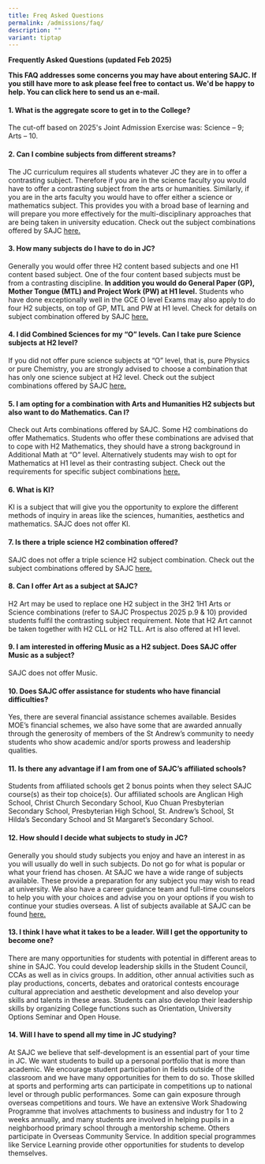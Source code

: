 ```yaml
---
title: Freq Asked Questions
permalink: /admissions/faq/
description: ""
variant: tiptap
---
```

<p><strong>Frequently Asked Questions (updated Feb 2025)</strong>
</p>
<p><strong>This FAQ addresses some concerns you may have about entering SAJC. If you still have more to ask please feel free to contact us. We'd be happy to help. You can click here to send us an e-mail.</strong>
</p>
<h4><strong>1. What is the aggregate score to get in to the College?</strong></h4>
<p>The cut-off based on 2025's Joint Admission Exercise was: Science – 9;
Arts – 10.</p>
<h4><strong>2. Can I combine subjects from different streams?</strong></h4>
<p>The JC curriculum requires all students whatever JC they are in to offer
a contrasting subject. Therefore if you are in the science faculty you
would have to offer a contrasting subject from the arts or humanities.
Similarly, if you are in the arts faculty you would have to offer either
a science or mathematics subject. This provides you with a broad base of
learning and will prepare you more effectively for the multi-disciplinary
approaches that are being taken in university education. Check out the
subject combinations offered by SAJC <a href="/admissions/subject-combinations" rel="noopener noreferrer nofollow" target="_blank">here.</a>
</p>
<h4><strong>3. How many subjects do I have to do in JC?</strong></h4>
<p>Generally you would offer three H2 content based subjects and one H1 content
based subject. One of the four content based subjects must be from a contrasting
discipline.&nbsp;<strong>In addition you would do General Paper (GP), Mother Tongue (MTL) and Project Work (PW) at H1 level.</strong>&nbsp;Students
who have done exceptionally well in the GCE O level Exams may also apply
to do four H2 subjects, on top of GP, MTL and PW at H1 level. Check for
details on subject combination offered by SAJC&nbsp;<a href="/admissions/subject-combinations" rel="noopener noreferrer nofollow" target="_blank">here.</a>
</p>
<h4><strong>4. I did Combined Sciences for my “O” levels. Can I take pure Science subjects at H2 level?</strong></h4>
<p>If you did not offer pure science subjects at “O” level, that is, pure
Physics or pure Chemistry, you are strongly advised to choose a combination
that has only one science subject at H2 level. Check out the subject combinations
offered by SAJC&nbsp;<a href="/admissions/subject-combinations" rel="noopener noreferrer nofollow" target="_blank">here.</a>
</p>
<h4><strong>5. I am opting for a combination with Arts and Humanities H2 subjects but also want to do Mathematics. Can I?</strong></h4>
<p>Check out Arts combinations offered by SAJC. Some H2 combinations do offer
Mathematics. Students who offer these combinations are advised that to
cope with H2 Mathematics, they should have a strong background in Additional
Math at “O” level. Alternatively students may wish to opt for Mathematics
at H1 level as their contrasting subject. Check out the requirements for
specific subject combinations&nbsp;<a href="/admissions/subject-combinations" rel="noopener noreferrer nofollow" target="_blank">here.</a>
</p>
<h4><strong>6. What is KI?</strong></h4>
<p>KI is a subject that will give you the opportunity to explore the different
methods of inquiry in areas like the sciences, humanities, aesthetics and
mathematics. SAJC does not offer KI.</p>
<h4><strong>7. Is there a triple science H2 combination offered?</strong></h4>
<p>SAJC does not offer a triple science H2 subject combination. Check out
the subject combinations offered by SAJC&nbsp;<a href="/admissions/subject-combinations" rel="noopener noreferrer nofollow" target="_blank">here.</a>
</p>
<h4><strong>8. Can I offer Art as a subject at SAJC?</strong></h4>
<p>H2 Art may be used to replace one H2 subject in the 3H2 1H1 Arts or Science
combinations (refer to SAJC Prospectus 2025 p.9 &amp; 10) provided students
fulfil the contrasting subject requirement. Note that H2 Art cannot be
taken together with H2 CLL or H2 TLL. Art is also offered at H1 level.</p>
<h4><strong>9. I am interested in offering Music as a H2 subject. Does SAJC offer Music as a subject?</strong></h4>
<p>SAJC does not offer Music.</p>
<h4><strong>10. Does SAJC offer assistance for students who have financial difficulties?</strong></h4>
<p>Yes, there are several financial assistance schemes available. Besides
MOE’s financial schemes, we also have some that are awarded annually through
the generosity of members of the St Andrew’s community to needy students
who show academic and/or sports prowess and leadership qualities.</p>
<h4><strong>11. Is there any advantage if I am from one of SAJC’s affiliated schools?</strong></h4>
<p>Students from affiliated schools get 2 bonus points when they select SAJC
course(s) as their top choice(s). Our affiliated schools are Anglican High
School, Christ Church Secondary School, Kuo Chuan Presbyterian Secondary
School, Presbyterian High School, St. Andrew’s School, St Hilda’s Secondary
School and St Margaret’s Secondary School.</p>
<h4><strong>12. How should I decide what subjects to study in JC?</strong></h4>
<p>Generally you should study subjects you enjoy and have an interest in
as you will usually do well in such subjects. Do not go for what is popular
or what your friend has chosen. At SAJC we have a wide range of subjects
available. These provide a preparation for any subject you may wish to
read at university. We also have a career guidance team and full-time counselors
to help you with your choices and advise you on your options if you wish
to continue your studies overseas. A list of subjects available at SAJC
can be found&nbsp;<a href="/admissions/subject-combinations" rel="noopener noreferrer nofollow" target="_blank">here.</a>
</p>
<h4><strong>13. I think I have what it takes to be a leader. Will I get the opportunity to become one?</strong></h4>
<p>There are many opportunities for students with potential in different
areas to shine in SAJC. You could develop leadership skills in the Student
Council, CCAs as well as in civics groups. In addition, other annual activities
such as play productions, concerts, debates and oratorical contests encourage
cultural appreciation and aesthetic development and also develop your skills
and talents in these areas. Students can also develop their leadership
skills by organizing College functions such as Orientation, University
Options Seminar and Open House.</p>
<h4><strong>14. Will I have to spend all my time in JC studying?</strong></h4>
<p>At SAJC we believe that self-development is an essential part of your
time in JC. We want students to build up a personal portfolio that is more
than academic. We encourage student participation in fields outside of
the classroom and we have many opportunities for them to do so. Those skilled
at sports and performing arts can participate in competitions up to national
level or through public performances. Some can gain exposure through overseas
competitions and tours. We have an extensive Work Shadowing Programme that
involves attachments to business and industry for 1 to 2 weeks annually,
and many students are involved in helping pupils in a neighborhood primary
school through a mentorship scheme. Others participate in Overseas Community
Service. In addition special programmes like Service Learning provide other
opportunities for students to develop themselves.</p>